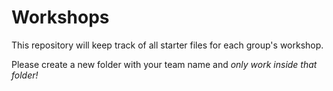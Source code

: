 # Workshops

This repository will keep track of all starter files for each group's workshop. 

Please create a new folder with your team name and *only work inside that folder!*

